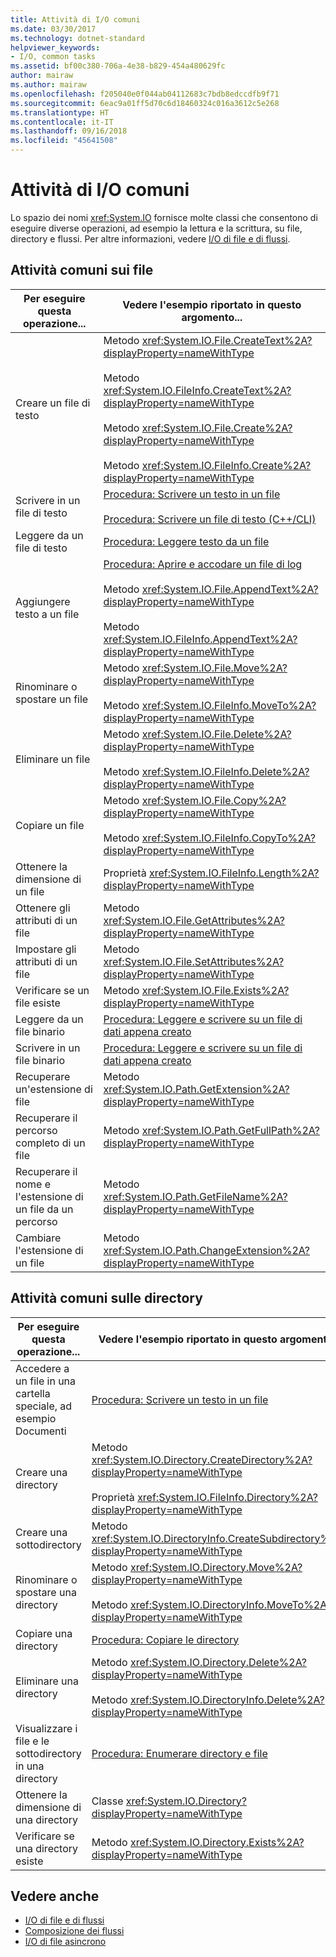 ```yaml
---
title: Attività di I/O comuni
ms.date: 03/30/2017
ms.technology: dotnet-standard
helpviewer_keywords:
- I/O, common tasks
ms.assetid: bf00c380-706a-4e38-b829-454a480629fc
author: mairaw
ms.author: mairaw
ms.openlocfilehash: f205040e0f044ab04112683c7bdb8edccdfb9f71
ms.sourcegitcommit: 6eac9a01ff5d70c6d18460324c016a3612c5e268
ms.translationtype: HT
ms.contentlocale: it-IT
ms.lasthandoff: 09/16/2018
ms.locfileid: "45641508"
---
```

# <a name="common-io-tasks"></a>Attività di I/O comuni
Lo spazio dei nomi <xref:System.IO> fornisce molte classi che consentono di eseguire diverse operazioni, ad esempio la lettura e la scrittura, su file, directory e flussi. Per altre informazioni, vedere [I/O di file e di flussi](../../../docs/standard/io/index.md).  
  
## <a name="common-file-tasks"></a>Attività comuni sui file  
  
|Per eseguire questa operazione...|Vedere l'esempio riportato in questo argomento...|  
|-------------------|--------------------------------------|  
|Creare un file di testo|Metodo <xref:System.IO.File.CreateText%2A?displayProperty=nameWithType><br /><br /> Metodo <xref:System.IO.FileInfo.CreateText%2A?displayProperty=nameWithType><br /><br /> Metodo <xref:System.IO.File.Create%2A?displayProperty=nameWithType><br /><br /> Metodo <xref:System.IO.FileInfo.Create%2A?displayProperty=nameWithType>|  
|Scrivere in un file di testo|[Procedura: Scrivere un testo in un file](../../../docs/standard/io/how-to-write-text-to-a-file.md)<br /><br /> [Procedura: Scrivere un file di testo (C++/CLI)](/cpp/dotnet/how-to-write-a-text-file-cpp-cli)|  
|Leggere da un file di testo|[Procedura: Leggere testo da un file](../../../docs/standard/io/how-to-read-text-from-a-file.md)|  
|Aggiungere testo a un file|[Procedura: Aprire e accodare un file di log](../../../docs/standard/io/how-to-open-and-append-to-a-log-file.md)<br /><br /> Metodo <xref:System.IO.File.AppendText%2A?displayProperty=nameWithType><br /><br /> Metodo <xref:System.IO.FileInfo.AppendText%2A?displayProperty=nameWithType>|  
|Rinominare o spostare un file|Metodo <xref:System.IO.File.Move%2A?displayProperty=nameWithType><br /><br /> Metodo <xref:System.IO.FileInfo.MoveTo%2A?displayProperty=nameWithType>|  
|Eliminare un file|Metodo <xref:System.IO.File.Delete%2A?displayProperty=nameWithType><br /><br /> Metodo <xref:System.IO.FileInfo.Delete%2A?displayProperty=nameWithType>|  
|Copiare un file|Metodo <xref:System.IO.File.Copy%2A?displayProperty=nameWithType><br /><br /> Metodo <xref:System.IO.FileInfo.CopyTo%2A?displayProperty=nameWithType>|  
|Ottenere la dimensione di un file|Proprietà <xref:System.IO.FileInfo.Length%2A?displayProperty=nameWithType>|  
|Ottenere gli attributi di un file|Metodo <xref:System.IO.File.GetAttributes%2A?displayProperty=nameWithType>|  
|Impostare gli attributi di un file|Metodo <xref:System.IO.File.SetAttributes%2A?displayProperty=nameWithType>|  
|Verificare se un file esiste|Metodo <xref:System.IO.File.Exists%2A?displayProperty=nameWithType>|  
|Leggere da un file binario|[Procedura: Leggere e scrivere su un file di dati appena creato](../../../docs/standard/io/how-to-read-and-write-to-a-newly-created-data-file.md)|  
|Scrivere in un file binario|[Procedura: Leggere e scrivere su un file di dati appena creato](../../../docs/standard/io/how-to-read-and-write-to-a-newly-created-data-file.md)|  
|Recuperare un'estensione di file|Metodo <xref:System.IO.Path.GetExtension%2A?displayProperty=nameWithType>|  
|Recuperare il percorso completo di un file|Metodo <xref:System.IO.Path.GetFullPath%2A?displayProperty=nameWithType>|  
|Recuperare il nome e l'estensione di un file da un percorso|Metodo <xref:System.IO.Path.GetFileName%2A?displayProperty=nameWithType>|  
|Cambiare l'estensione di un file|Metodo <xref:System.IO.Path.ChangeExtension%2A?displayProperty=nameWithType>|  
  
## <a name="common-directory-tasks"></a>Attività comuni sulle directory  
  
|Per eseguire questa operazione...|Vedere l'esempio riportato in questo argomento...|  
|-------------------|--------------------------------------|  
|Accedere a un file in una cartella speciale, ad esempio Documenti|[Procedura: Scrivere un testo in un file](../../../docs/standard/io/how-to-write-text-to-a-file.md)|  
|Creare una directory|Metodo <xref:System.IO.Directory.CreateDirectory%2A?displayProperty=nameWithType><br /><br /> Proprietà <xref:System.IO.FileInfo.Directory%2A?displayProperty=nameWithType>|  
|Creare una sottodirectory|Metodo <xref:System.IO.DirectoryInfo.CreateSubdirectory%2A?displayProperty=nameWithType>|  
|Rinominare o spostare una directory|Metodo <xref:System.IO.Directory.Move%2A?displayProperty=nameWithType><br /><br /> Metodo <xref:System.IO.DirectoryInfo.MoveTo%2A?displayProperty=nameWithType>|  
|Copiare una directory|[Procedura: Copiare le directory](../../../docs/standard/io/how-to-copy-directories.md)|  
|Eliminare una directory|Metodo <xref:System.IO.Directory.Delete%2A?displayProperty=nameWithType><br /><br /> Metodo <xref:System.IO.DirectoryInfo.Delete%2A?displayProperty=nameWithType>|  
|Visualizzare i file e le sottodirectory in una directory|[Procedura: Enumerare directory e file](../../../docs/standard/io/how-to-enumerate-directories-and-files.md)|  
|Ottenere la dimensione di una directory|Classe <xref:System.IO.Directory?displayProperty=nameWithType>|  
|Verificare se una directory esiste|Metodo <xref:System.IO.Directory.Exists%2A?displayProperty=nameWithType>|  
  
## <a name="see-also"></a>Vedere anche

- [I/O di file e di flussi](../../../docs/standard/io/index.md)  
- [Composizione dei flussi](../../../docs/standard/io/composing-streams.md)  
- [I/O di file asincrono](../../../docs/standard/io/asynchronous-file-i-o.md)
